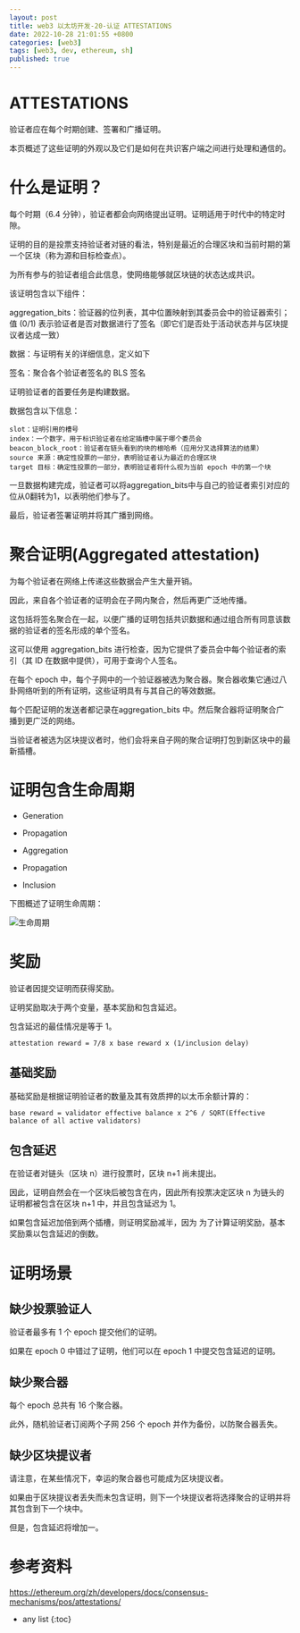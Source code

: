 ```yaml
---
layout: post
title: web3 以太坊开发-20-认证 ATTESTATIONS
date: 2022-10-28 21:01:55 +0800
categories: [web3]
tags: [web3, dev, ethereum, sh]
published: true
---
```


# ATTESTATIONS

验证者应在每个时期创建、签署和广播证明。 

本页概述了这些证明的外观以及它们是如何在共识客户端之间进行处理和通信的。

# 什么是证明？

每个时期（6.4 分钟），验证者都会向网络提出证明。证明适用于时代中的特定时隙。

证明的目的是投票支持验证者对链的看法，特别是最近的合理区块和当前时期的第一个区块（称为源和目标检查点）。

为所有参与的验证者组合此信息，使网络能够就区块链的状态达成共识。

该证明包含以下组件：

aggregation_bits：验证器的位列表，其中位置映射到其委员会中的验证器索引；值 (0/1) 表示验证者是否对数据进行了签名（即它们是否处于活动状态并与区块提议者达成一致）

数据：与证明有关的详细信息，定义如下

签名：聚合各个验证者签名的 BLS 签名

证明验证者的首要任务是构建数据。

数据包含以下信息：

```
slot：证明引用的槽号
index：一个数字，用于标识验证者在给定插槽中属于哪个委员会
beacon_block_root：验证者在链头看到的块的根哈希（应用分叉选择算法的结果）
source 来源：确定性投票的一部分，表明验证者认为最近的合理区块
target 目标：确定性投票的一部分，表明验证者将什么视为当前 epoch 中的第一个块
```

一旦数据构建完成，验证者可以将aggregation_bits中与自己的验证者索引对应的位从0翻转为1，以表明他们参与了。

最后，验证者签署证明并将其广播到网络。


# 聚合证明(Aggregated attestation)

为每个验证者在网络上传递这些数据会产生大量开销。

因此，来自各个验证者的证明会在子网内聚合，然后再更广泛地传播。

这包括将签名聚合在一起，以便广播的证明包括共识数据和通过组合所有同意该数据的验证者的签名形成的单个签名。

这可以使用 aggregation_bits 进行检查，因为它提供了委员会中每个验证者的索引（其 ID 在数据中提供），可用于查询个人签名。

在每个 epoch 中，每个子网中的一个验证器被选为聚合器。聚合器收集它通过八卦网络听到的所有证明，这些证明具有与其自己的等效数据。

每个匹配证明的发送者都记录在aggregation_bits 中。然后聚合器将证明聚合广播到更广泛的网络。

当验证者被选为区块提议者时，他们会将来自子网的聚合证明打包到新区块中的最新插槽。

# 证明包含生命周期

- Generation

- Propagation

- Aggregation

- Propagation

- Inclusion

下图概述了证明生命周期：

![生命周期](https://ethereum.org/static/b2e4a32722f76bae82ddf7a44b00e499/307e7/attestation_schematic.png)

# 奖励

验证者因提交证明而获得奖励。 

证明奖励取决于两个变量，基本奖励和包含延迟。 

包含延迟的最佳情况是等于 1。

```
attestation reward = 7/8 x base reward x (1/inclusion delay)
```

## 基础奖励

基础奖励是根据证明验证者的数量及其有效质押的以太币余额计算的：

```
base reward = validator effective balance x 2^6 / SQRT(Effective balance of all active validators)
```

## 包含延迟

在验证者对链头（区块 n）进行投票时，区块 n+1 尚未提出。 

因此，证明自然会在一个区块后被包含在内，因此所有投票决定区块 n 为链头的证明都被包含在区块 n+1 中，并且包含延迟为 1。

如果包含延迟加倍到两个插槽，则证明奖励减半，因为 为了计算证明奖励，基本奖励乘以包含延迟的倒数。


# 证明场景

## 缺少投票验证人

验证者最多有 1 个 epoch 提交他们的证明。 

如果在 epoch 0 中错过了证明，他们可以在 epoch 1 中提交包含延迟的证明。

## 缺少聚合器

每个 epoch 总共有 16 个聚合器。 

此外，随机验证者订阅两个子网 256 个 epoch 并作为备份，以防聚合器丢失。

## 缺少区块提议者

请注意，在某些情况下，幸运的聚合器也可能成为区块提议者。 

如果由于区块提议者丢失而未包含证明，则下一个块提议者将选择聚合的证明并将其包含到下一个块中。 

但是，包含延迟将增加一。

# 参考资料

https://ethereum.org/zh/developers/docs/consensus-mechanisms/pos/attestations/

* any list
{:toc}